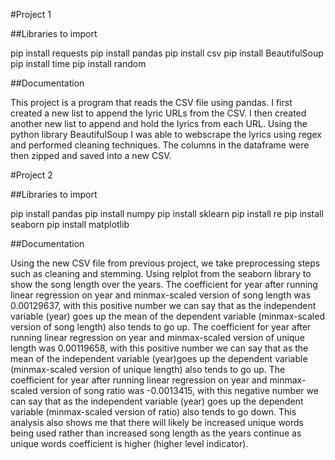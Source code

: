 #Project 1

##Libraries to import

pip install requests
pip install pandas
pip install csv
pip install BeautifulSoup
pip install time
pip install random

##Documentation

This project is a program that reads the CSV file using pandas. I first created a new list to append the lyric URLs from the CSV. I then created another new list to append and hold the lyrics from each URL. Using the python library BeautifulSoup I was able to webscrape the lyrics using regex and performed cleaning techniques. The columns in the dataframe were then zipped and saved into a new CSV.

#Project 2

##Libraries to import

pip install pandas
pip install numpy
pip install sklearn
pip install re
pip install seaborn
pip install matplotlib

##Documentation

Using the new CSV file from previous project, we take preprocessing steps such as cleaning and stemming. Using relplot from the seaborn library to show the song length over the years. The coefficient for year after running linear regression on year and minmax-scaled version of song length was 0.00129637, with this positive number we can say that as the independent variable (year) goes up the mean of the dependent variable (minmax-scaled version of song length) also tends to go up. The coefficient for year after running linear regression on year and minmax-scaled version of unique length was 0.00119658, with this positive number we can say that as the mean of the independent variable (year)goes up the dependent variable (minmax-scaled version of unique length) also tends to go up. The coefficient for year after running linear regression on year and minmax-scaled version of song ratio was -0.0013415, with this negative number we can say that as the independent variable (year) goes up the dependent variable (minmax-scaled version of ratio) also tends to go down. This analysis also shows me that there will likely be increased unique words being used rather than increased song length as the years continue as unique words coefficient is higher (higher level indicator).
